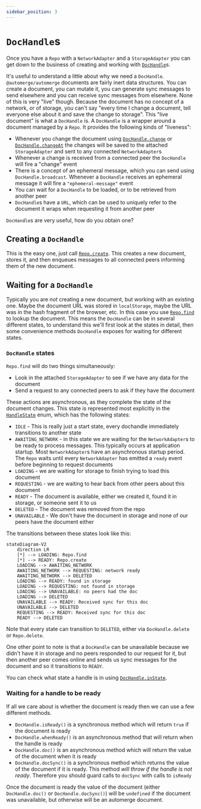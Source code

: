 ```yaml
---
sidebar_position: 3
---  
```


# `DocHandle`s

Once you have a `Repo` with a `NetworkAdapter` and a `StorageAdapter` you can get down to the business of creating and working with [`DocHandle`](https://automerge.org/automerge-repo/classes/_automerge_automerge_repo.DocHandle.html)s. 

It's useful to understand a little about why we need a `DocHandle`. `@automerge/automerge` documents are fairly inert data structures. You can create a document, you can mutate it, you can generate sync messages to send elsewhere and you can receive sync messages from elsewhere. None of this is very "live" though. Because the document has no concept of a network, or of storage, you can't say "every time I change a document, tell everyone else about it and save the change to storage". This "live document" is what a `DocHandle` is. A `DocHandle` is a wrapper around a document managed by a `Repo`. It provides the following kinds of "liveness":

* Whenever you change the document using [`DocHandle.change`](https://automerge.org/automerge-repo/classes/_automerge_automerge_repo.DocHandle.html#change) or [`DocHandle.changeAt`](https://automerge.org/automerge-repo/classes/_automerge_automerge_repo.DocHandle.html#changeAt) the changes will be saved to the attached `StorageAdapter` and sent to any connected `NetworkAdapter`s
* Whenever a change is received from a connected peer the `DocHandle` will fire a "change" event
* There is a concept of an ephemeral message, which you can send using `DocHandle.broadcast`. Whenever a `DocHandle` receives an ephemeral message it will fire a `"ephemeral-message"` event
* You can wait for a `DocHandle` to be loaded, or to be retrieved from another peer
* `DocHandle`s have a `URL`, which can be used to uniquely refer to the document it wraps when requesting it from another peer

`DocHandle`s are very useful, how do you obtain one?

## Creating a `DocHandle`

This is the easy one, just call [`Repo.create`](https://automerge.org/automerge-repo/classes/_automerge_automerge_repo.Repo.html#create). This creates a new document, stores it, and then enqueues messages to all connected peers informing them of the new document. 


## Waiting for a `DocHandle`

Typically you are _not_ creating a new document, but working with an existing one. Maybe the document URL was stored in `localStorage`, maybe the URL was in the hash fragment of the browser, etc. In this case you use [`Repo.find`](https://automerge.org/automerge-repo/classes/_automerge_automerge_repo.Repo.html#find) to lookup the document. This means the `DocHandle` can be in several different states, to understand this we'll first look at the states in detail, then some convenience methods `DocHandle` exposes for waiting for different states.

### `DocHandle` states

`Repo.find` will do two things simultaneously:

* Look in the attached `StorageAdapter` to see if we have any data for the document
* Send a request to any connected peers to ask if they have the document

These actions are asynchronous, as they complete the state of the document changes. This state is represented most explicitly in the [`HandleState`](https://automerge.org/automerge-repo/enums/_automerge_automerge_repo.HandleState.html) enum, which has the following states:

* `IDLE` - This is really just a start state, every dochandle immediately transitions to another state
* `AWAITING_NETWORK` - in this state we are waiting for the `NetworkAdapter`s to be ready to process messages. This typically occurs at application startup. Most `NetworkAdapter`s have an asynchronous startup period. The `Repo` waits until every `NetworkAdapter` has emitted a `ready` event before beginning to request documents
* `LOADING` - we are waiting for storage to finish trying to load this document
* `REQUESTING` - we are waiting to hear back from other peers about this document
* `READY` - The document is available, either we created it, found it in storage, or someone sent it to us
* `DELETED` - The document was removed from the repo
* `UNAVAILABLE` - We don't have the document in storage and none of our peers have the document either

The transitions between these states look like this:

```mermaid
stateDiagram-V2
    direction LR
    [*] --> LOADING: Repo.find
    [*] --> READY: Repo.create
    LOADING --> AWAITING_NETWORK
    AWAITING_NETWORK --> REQUESTING: network ready
    AWAITING_NETWORK --> DELETED
    LOADING --> READY: found in storage
    LOADING --> REQUESTING: not found in storage
    LOADING --> UNAVAILABLE: no peers had the doc
    LOADING --> DELETED
    UNAVAILABLE --> READY: Received sync for this doc
    UNAVAILABLE --> DELETED
    REQUESTING --> READY: Received sync for this doc
    READY --> DELETED 
```

Note that every state can transition to `DELETED`, either via `DocHandle.delete` or `Repo.delete`.

One other point to note is that a `DocHandle` can be unavailable because we didn't have it in storage and no peers responded to our request for it, but then another peer comes online and sends us sync messages for the document and so it transitions to `READY`.

You can check what state a handle is in using [`DocHandle.inState`](https://automerge.org/automerge-repo/classes/_automerge_automerge_repo.DocHandle.html#inState).

### Waiting for a handle to be ready

If all we care about is whether the document is ready then we can use a few different methods.

* `DocHandle.isReady()` is a synchronous method which will return `true` if the document is ready
* `DocHandle.whenReady()` is an asynchronous method that will return when the handle is ready
* `DocHandle.doc()` is an asynchronous method which will return the value of the document when it is ready
* `DocHandle.docSync()` is a synchronous method which returns the value of the document if it is ready. This method _will throw if the handle is not ready_. Therefore you should guard calls to `docSync` with calls to `isReady`

Once the document is ready the value of the document (either `DocHandle.doc()` or `DocHandle.docSync()`) will be `undefined` if the document was unavailable, but otherwise will be an automerge document.


